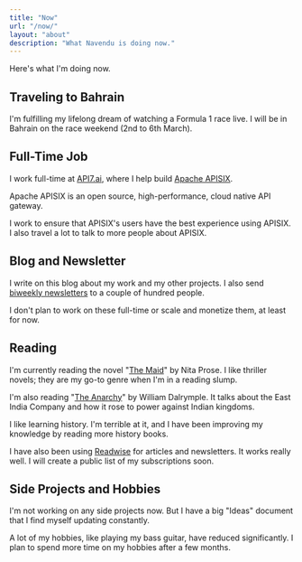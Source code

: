```yaml
---
title: "Now"
url: "/now/"
layout: "about"
description: "What Navendu is doing now."
---
```


Here's what I'm doing now.

## Traveling to Bahrain

I'm fulfilling my lifelong dream of watching a Formula 1 race live. I will be in Bahrain on the race weekend (2nd to 6th March).

## Full-Time Job

I work full-time at [API7.ai](https://api7.ai/), where I help build [Apache APISIX](https://apisix.apache.org/).

Apache APISIX is an open source, high-performance, cloud native API gateway.

I work to ensure that APISIX's users have the best experience using APISIX. I also travel a lot to talk to more people about APISIX.

## Blog and Newsletter

I write on this blog about my work and my other projects. I also send [biweekly newsletters](/subscribe/) to a couple of hundred people.

I don't plan to work on these full-time or scale and monetize them, at least for now.

## Reading

I'm currently reading the novel "[The Maid](https://www.goodreads.com/book/show/60040418-the-maid)" by Nita Prose. I like thriller novels; they are my go-to genre when I'm in a reading slump.

I'm also reading "[The Anarchy](https://www.goodreads.com/book/show/42972023-the-anarchy)" by William Dalrymple. It talks about the East India Company and how it rose to power against Indian kingdoms.

I like learning history. I'm terrible at it, and I have been improving my knowledge by reading more history books.

I have also been using [Readwise](https://readwise.io/i/navendu4) for articles and newsletters. It works really well. I will create a public list of my subscriptions soon.

## Side Projects and Hobbies

I'm not working on any side projects now. But I have a big "Ideas" document that I find myself updating constantly.

A lot of my hobbies, like playing my bass guitar, have reduced significantly. I plan to spend more time on my hobbies after a few months.
